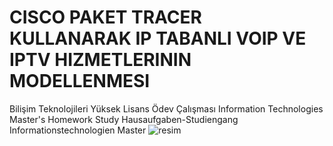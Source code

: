 
# CISCO PAKET TRACER KULLANARAK IP TABANLI VOIP VE IPTV HIZMETLERININ MODELLENMESI
Bilişim Teknolojileri Yüksek Lisans Ödev Çalışması
Information Technologies Master's Homework Study
Hausaufgaben-Studiengang Informationstechnologien Master
![resim](https://user-images.githubusercontent.com/75003852/124374320-e9c8dd80-dca2-11eb-8e36-1f02e2797b06.jpg)

